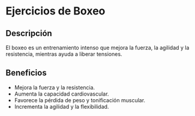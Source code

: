 # Ejercicios de Boxeo

## Descripción
El boxeo es un entrenamiento intenso que mejora la fuerza, la agilidad y la resistencia, mientras ayuda a liberar tensiones.

## Beneficios
- Mejora la fuerza y la resistencia.
- Aumenta la capacidad cardiovascular.
- Favorece la pérdida de peso y tonificación muscular.
- Incrementa la agilidad y la flexibilidad.
